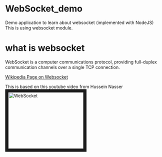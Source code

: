 # WebSocket_demo
Demo application to learn about websocket (implemented with NodeJS)
This is using websocket module.

# what is websocket
WebSocket is a computer communications protocol, providing full-duplex communication channels over a single TCP connection.

[Wikipedia Page on Websocket](https://en.wikipedia.org/wiki/WebSocket#:~:text=WebSocket%20is%20a%20computer%20communications,WebSocket%20is%20distinct%20from%20HTTP.)

This is based on this youtube video from Hussein Nasser
<a href="https://www.youtube.com/embed/2Nt-ZrNP22A
" target="_blank"><img src="https://user-images.githubusercontent.com/67799618/91760082-9e4d2b00-ebca-11ea-99b8-afecf18974b7.png" 
alt="WebSocket" width="240" height="180" border="10" /></a>
